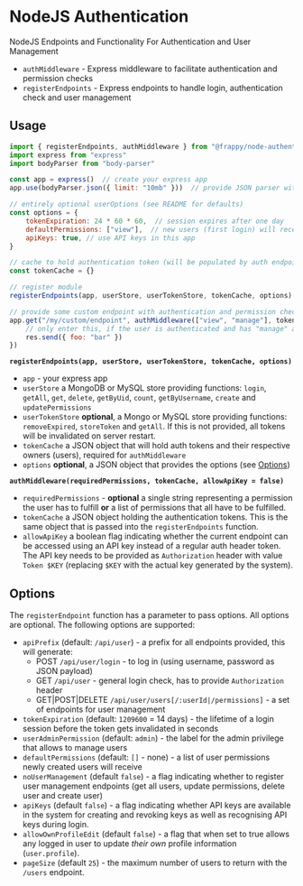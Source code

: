 # NodeJS Authentication

NodeJS Endpoints and Functionality For Authentication and User Management

- `authMiddleware` - Express middleware to facilitate authentication and permission checks
- `registerEndpoints` - Express endpoints to handle login, authentication check and user management

## Usage

```javascript
import { registerEndpoints, authMiddleware } from "@frappy/node-authentication"
import express from "express"
import bodyParser from "body-parser"

const app = express()  // create your express app
app.use(bodyParser.json({ limit: "10mb" }))  // provide JSON parser with 10 MB payload limit

// entirely optional userOptions (see README for defaults)
const options = {
    tokenExpiration: 24 * 60 * 60,  // session expires after one day
    defaultPermissions: ["view"],  // new users (first login) will receive this permission
    apiKeys: true, // use API keys in this app
}

// cache to hold authentication token (will be populated by auth endpoints)
const tokenCache = {}

// register module
registerEndpoints(app, userStore, userTokenStore, tokenCache, options)

// provide some custom endpoint with authentication and permission check
app.get("/my/custom/endpoint", authMiddleware(["view", "manage"], tokenCache), (req, res) => {
    // only enter this, if the user is authenticated and has "manage" and "view" permissions
    res.send({ foo: "bar" })
})
```

**`registerEndpoints(app, userStore, userTokenStore, tokenCache, options)`**

- `app` - your express app
- `userStore` a MongoDB or MySQL store providing functions: `login`, `getAll`, `get`, `delete`, `getByUid`, `count`, 
`getByUsername`, `create` and `updatePermissions`
- `userTokenStore` **optional**, a Mongo or MySQL store providing functions: `removeExpired`, `storeToken` and `getAll`. 
 If this is not provided, all tokens will be invalidated on server restart. 
- `tokenCache` a JSON object that will hold auth tokens and their respective owners (users), required for 
`authMiddleware`
- `options` **optional**, a JSON object that provides the options (see [Options](#options))

**`authMiddleware(requiredPermissions, tokenCache, allowApiKey = false)`**

- `requiredPermissions` - **optional** a single string representing a permission the user has to fulfill **or** a list of permissions 
that all have to be fulfilled. 
- `tokenCache` a JSON object holding the authentication tokens. This is the same object that is passed into the 
`registerEndpoints` function.
- `allowApiKey` a boolean flag indicating whether the current endpoint can be accessed using an API key instead of a 
 regular auth header token. The API key needs to be provided as `Authorization` header with value `Token $KEY` 
 (replacing `$KEY` with the actual key generated by the system). 

## Options

The `registerEndpoint` function has a parameter to pass options. All options are optional. The following options are 
supported:

- `apiPrefix` (default: `/api/user`) - a prefix for all endpoints provided, this will generate:
    - POST `/api/user/login` - to log in (using username, password as JSON payload)
    - GET `/api/user` - general login check, has to provide `Authorization` header
    - GET|POST|DELETE `/api/user/users[/:userId|/permissions]` - a set of endpoints for user management
- `tokenExpiration` (default: `1209600` = 14 days) - the lifetime of a login session before the token gets invalidated 
 in seconds
- `userAdminPermission` (default: `admin`) - the label for the admin privilege that allows to manage users
- `defaultPermissions` (default: `[]` - none) - a list of user permissions newly created users will receive
- `noUserManagement` (default `false`) - a flag indicating whether to register user management endpoints (get all users, 
 update permissions, delete user and create user)
- `apiKeys` (default `false`) - a flag indicating whether API keys are available in the system for creating and revoking
 keys as well as recognising API keys during login.
- `allowOwnProfileEdit` (default `false`) - a flag that when set to true allows any logged in user to update *their own* 
 profile information (`user.profile`).
- `pageSize` (default `25`) - the maximum number of users to return with the `/users` endpoint.
 